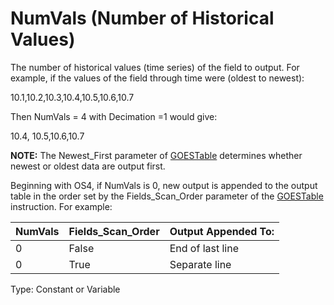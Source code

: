 # NumVals (Number of Historical Values)

The number of historical values (time series) of the field to output. For example, if the values of the field through time were (oldest to newest):

10.1,10.2,10.3,10.4,10.5,10.6,10.7

Then NumVals = 4 with Decimation =1 would give:

10.4, 10.5,10.6,10.7

**NOTE:** The Newest_First parameter of [GOESTable](../Instructions/goestable.md) determines whether newest or oldest data are output first.

Beginning with OS4, if NumVals is 0, new output is appended to the output table in the order set by the Fields_Scan_Order parameter of the [GOESTable](../Instructions/goestable.md) instruction. For example:

| NumVals | Fields_Scan_Order | Output Appended To: |
| ------- | ----------------- | ------------------- |
| 0       | False             | End of last line    |
| 0       | True              | Separate line       |

Type: Constant or Variable
